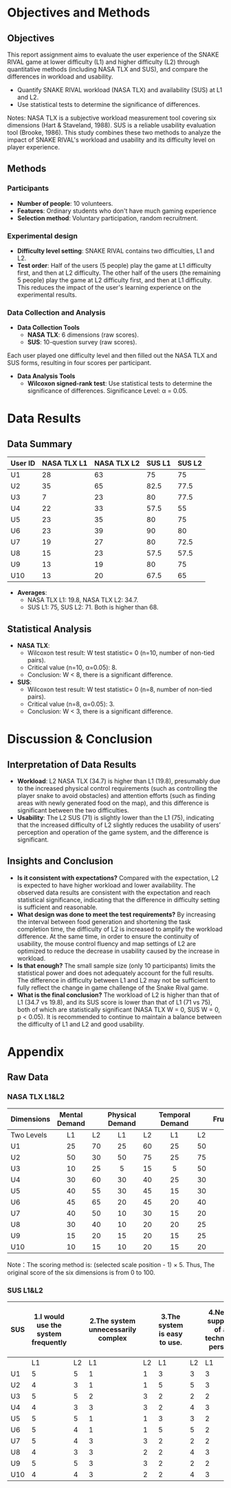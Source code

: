 # Objectives and Methods
## Objectives
This report assignment aims to evaluate the user experience of the SNAKE RIVAL game at lower difficulty (L1) and higher difficulty (L2) through quantitative methods (including NASA TLX and SUS), and compare the differences in workload and usability.
- Quantify SNAKE RIVAL workload (NASA TLX) and availability (SUS) at L1 and L2.
- Use statistical tests to determine the significance of differences.

Notes: NASA TLX is a subjective workload measurement tool covering six dimensions (Hart & Staveland, 1988). SUS is a reliable usability evaluation tool (Brooke, 1986). This study combines these two methods to analyze the impact of SNAKE RIVAL's workload and usability and its difficulty level on player experience.
## Methods
### Participants
- **Number of people**: 10 volunteers.
- **Features**: Ordinary students who don't have much gaming experience
- **Selection method**: Voluntary participation, random recruitment.
### Experimental design
- **Difficulty level setting**: SNAKE RIVAL contains two difficulties, L1 and L2.
- **Test order**: Half of the users (5 people) play the game at L1 difficulty first, and then at L2 difficulty. The other half of the users (the remaining 5 people) play the game at L2 difficulty first, and then at L1 difficulty. This reduces the impact of the user's learning experience on the experimental results.
### Data Collection and Analysis
- **Data Collection Tools**
  - **NASA TLX**: 6 dimensions (raw scores).
  - **SUS**: 10-question survey (raw scores).

Each user played one difficulty level and then filled out the NASA TLX and SUS forms, resulting in four scores per participant.
- **Data Analysis Tools**
  - **Wilcoxon signed-rank test**: Use statistical tests to determine the significance of differences. Significance Level: α = 0.05.
# Data Results
## Data Summary
| User ID | NASA TLX L1 |NASA TLX L2|SUS L1 | SUS L2 |
|---------|------------|------------|--------|--------|
| U1      | 28       | 63      | 75     | 75     |
| U2      | 35      | 65      |82.5     | 77.5    |
| U3      | 7      | 23      | 80     | 77.5     |
| U4      | 22      | 33         | 57.5     | 55   |
| U5      | 23     | 35      | 80   | 75     |
| U6      | 23       | 39      | 90   | 80     |
| U7      | 19      | 27       | 80   | 72.5     |
| U8      | 15       | 23      | 57.5   |57.5     |
| U9      | 13       | 19      | 80     | 75     |
| U10     | 13      | 20      | 67.5     | 65   |

- **Averages**:
  - NASA TLX L1: 19.8, NASA TLX L2: 34.7.
  - SUS L1: 75, SUS L2: 71. Both is higher than 68.
## Statistical Analysis
- **NASA TLX**:
  - Wilcoxon test result: W test statistic= 0 (n=10, number of non-tied pairs).
  - Critical value (n=10, α=0.05): 8.
  - Conclusion: W < 8, there is a significant difference.
- **SUS**:
  - Wilcoxon test result: W test statistic= 0 (n=8, number of non-tied pairs).
  - Critical value (n=8, α=0.05): 3.
  - Conclusion: W < 3, there is a significant difference.
# Discussion & Conclusion
## Interpretation of Data Results
  - **Workload**: L2 NASA TLX (34.7) is higher than L1 (19.8), presumably due to the increased physical control requirements (such as controlling the player snake to avoid obstacles) and attention efforts (such as finding areas with newly generated food on the map), and this difference is significant between the two difficulties.
  - **Usability**: The L2 SUS (71) is slightly lower than the L1 (75), indicating that the increased difficulty of L2 slightly reduces the usability of users’ perception and operation of the game system, and the difference is significant.
## Insights and Conclusion
  - **Is it consistent with expectations?** Compared with the expectation, L2 is expected to have higher workload and lower availability. The observed data results are consistent with the expectation and reach statistical significance, indicating that the difference in difficulty setting is sufficient and reasonable.
  - **What design was done to meet the test requirements?** By increasing the interval between food generation and shortening the task completion time, the difficulty of L2 is increased to amplify the workload difference. At the same time, in order to ensure the continuity of usability, the mouse control fluency and map settings of L2 are optimized to reduce the decrease in usability caused by the increase in workload.
  - **Is that enough?** The small sample size (only 10 participants) limits the statistical power and does not adequately account for the full results. The difference in difficulty between L1 and L2 may not be sufficient to fully reflect the change in game challenge of the Snake Rival game.
  - **What is the final conclusion?** The workload of L2 is higher than that of L1 (34.7 vs 19.8), and its SUS score is lower than that of L1 (71 vs 75), both of which are statistically significant (NASA TLX W = 0, SUS W = 0, p < 0.05). It is recommended to continue to maintain a balance between the difficulty of L1 and L2 and good usability.
# Appendix
## Raw Data
### NASA TLX L1&L2
| Dimensions | Mental<br>Demand | | Physical<br>Demand | | Temporal<br>Demand | | Frustration | | Effort | | Performance | |
|------|:---------------:|:---:|:----------------:|:---:|:----------------:|:---:|:----------:|:---:|:------:|:---:|:----------:|:---:|
| Two Levels| L1 | L2  | L1               | L2  | L1               | L2  | L1         | L2  | L1     | L2  | L1         | L2  |
| U1 | 25              | 70  | 25               | 60  | 25               | 50  | 5          | 50  | 15     | 50  | 75         | 100 |
| U2 | 50              | 30  | 50               | 75  | 25               | 75  | 35         | 70  | 25     | 65  | 25         | 75  |
| U3 | 10              | 25  | 5                | 15  | 5                | 50  | 5          | 5   | 10     | 15  | 5          | 25  |
| U4 | 30              | 60  | 30               | 40  | 25               | 30  | 10         | 20  | 10     | 20  | 25         | 30  |
| U5 | 40              | 55  | 30               | 45  | 15               | 30  | 10         | 25  | 15     | 20  | 30         | 35  |
| U6 | 45              | 65  | 20               | 45  | 20               | 40  | 15         | 30  | 20     | 25  | 20         | 30  |
| U7 | 40              | 50  | 10               | 30  | 15               | 20  | 10         | 20  | 20     | 20  | 20         | 35  |
| U8 | 30              | 40  | 10               | 20  | 20               | 25  | 10         | 15  | 15     | 20  | 5          | 20  |
| U9 | 15              | 20  | 15               | 20  | 15               | 25  | 10         | 10  | 15     | 20  | 10         | 20  |
| U10| 10              | 15  | 10               | 20  | 15               | 20  | 20         | 20  | 15     | 25  | 10         | 20  |

Note：The scoring method is: (selected scale position - 1) × 5. Thus, The original score of the six dimensions is from 0 to 100.
### SUS L1&L2
| SUS | 1.I would use the system frequently |  |2.The system unnecessarily complex|  | 3.The system is easy to use. |  | 4.Need support of a technical person |  | 5.Various functions were well integrated |  | 6.Too much inconsistency in the system |  | 7.Most people learn the system quickly|  | 8.Very cumbersome to use|  | 9.I felt very confident when using |  | 10.Need to learn a lot of things. |  |
|-----|--------------|--|--------------|--|------------|--|------------|--|------------|--|------------|--|------------|--|------------|--|--------------|--|--------------|--|
|     | L1           | L2 | L1           | L2 | L1         | L2 | L1         | L2 | L1         | L2 | L1         | L2 | L1         | L2 | L1         | L2 | L1           | L2 | L1           | L2 |
| U1  | 5            | 5  | 1            | 1  | 3          | 3  | 3          | 3  | 4          | 3  | 2          | 2  | 5          | 5  | 1          | 1  | 3            | 3  | 3            | 2  |
| U2  | 4            | 3  | 1            | 1  | 5          | 5  | 3          | 3  | 4          | 3  | 2          | 2  | 4          | 4  | 1          | 1  | 4            | 4  | 1            | 1  |
| U3  | 5            | 5  | 2            | 3  | 2          | 2  | 2          | 2  | 4          | 4  | 1          | 1  | 5          | 5  | 1          | 1  | 3            | 3  | 1            | 1  |
| U4  | 4            | 3  | 3            | 3  | 2          | 4  | 3          | 3  | 3          | 3  | 5          | 3  | 5          | 3  | 2          | 2  | 4            | 3  | 3            | 3  |
| U5  | 5            | 5  | 1            | 1  | 3          | 3  | 2          | 2  | 4          | 3  | 2          | 2  | 5          | 5  | 1          | 1  | 3            | 3  | 2            | 2  |
| U6  | 5            | 4  | 1            | 1  | 5          | 5  | 2          | 3  | 4          | 3  | 2          | 2  | 5          | 4  | 1          | 1  | 4            | 4  | 1            | 1  |
| U7  | 5            | 4  | 3            | 3  | 2          | 2  | 2          | 2  | 5          | 4  | 1          | 1  | 5          | 5  | 1          | 1  | 3            | 3  | 1            | 2  |
| U8  | 4            | 3  | 3            | 2  | 2          | 4  | 3          | 3  | 3          | 3  | 5          | 3  | 5          | 3  | 2          | 2  | 4            | 3  | 2            | 3  |
| U9  | 5            | 5  | 3            | 3  | 2          | 2  | 2          | 2  | 5          | 4  | 1          | 1  | 5          | 5  | 1          | 1  | 3            | 3  | 1            | 2  |
| U10 | 4            | 4  | 3            | 2  | 2          | 4  | 3          | 3  | 4          | 3  | 2          | 2  | 5          | 4  | 2          | 2  | 4            | 3  | 2            | 3  |
